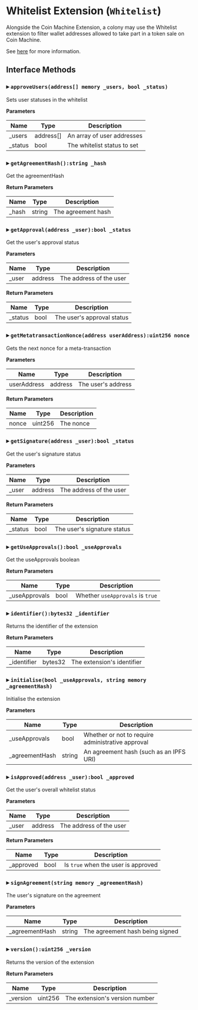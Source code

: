 # Whitelist Extension (`Whitelist`)

Alongside the Coin Machine Extension, a colony may use the Whitelist extension to filter wallet addresses allowed to take part in a token sale on Coin Machine.

See [here](https://colony.gitbook.io/colony/extensions/whitelist) for more information.

  
## Interface Methods

### ▸ `approveUsers(address[] memory _users, bool _status)`

Sets user statuses in the whitelist


**Parameters**

|Name|Type|Description|
|---|---|---|
|_users|address[]|An array of user addresses
|_status|bool|The whitelist status to set


### ▸ `getAgreementHash():string _hash`

Get the agreementHash



**Return Parameters**

|Name|Type|Description|
|---|---|---|
|_hash|string|The agreement hash

### ▸ `getApproval(address _user):bool _status`

Get the user's approval status


**Parameters**

|Name|Type|Description|
|---|---|---|
|_user|address|The address of the user

**Return Parameters**

|Name|Type|Description|
|---|---|---|
|_status|bool|The user's approval status

### ▸ `getMetatransactionNonce(address userAddress):uint256 nonce`

Gets the next nonce for a meta-transaction


**Parameters**

|Name|Type|Description|
|---|---|---|
|userAddress|address|The user's address

**Return Parameters**

|Name|Type|Description|
|---|---|---|
|nonce|uint256|The nonce

### ▸ `getSignature(address _user):bool _status`

Get the user's signature status


**Parameters**

|Name|Type|Description|
|---|---|---|
|_user|address|The address of the user

**Return Parameters**

|Name|Type|Description|
|---|---|---|
|_status|bool|The user's signature status

### ▸ `getUseApprovals():bool _useApprovals`

Get the useApprovals boolean



**Return Parameters**

|Name|Type|Description|
|---|---|---|
|_useApprovals|bool|Whether `useApprovals` is `true`

### ▸ `identifier():bytes32 _identifier`

Returns the identifier of the extension



**Return Parameters**

|Name|Type|Description|
|---|---|---|
|_identifier|bytes32|The extension's identifier

### ▸ `initialise(bool _useApprovals, string memory _agreementHash)`

Initialise the extension


**Parameters**

|Name|Type|Description|
|---|---|---|
|_useApprovals|bool|Whether or not to require administrative approval
|_agreementHash|string|An agreement hash (such as an IPFS URI)


### ▸ `isApproved(address _user):bool _approved`

Get the user's overall whitelist status


**Parameters**

|Name|Type|Description|
|---|---|---|
|_user|address|The address of the user

**Return Parameters**

|Name|Type|Description|
|---|---|---|
|_approved|bool|Is `true` when the user is approved

### ▸ `signAgreement(string memory _agreementHash)`

The user's signature on the agreement


**Parameters**

|Name|Type|Description|
|---|---|---|
|_agreementHash|string|The agreement hash being signed


### ▸ `version():uint256 _version`

Returns the version of the extension



**Return Parameters**

|Name|Type|Description|
|---|---|---|
|_version|uint256|The extension's version number